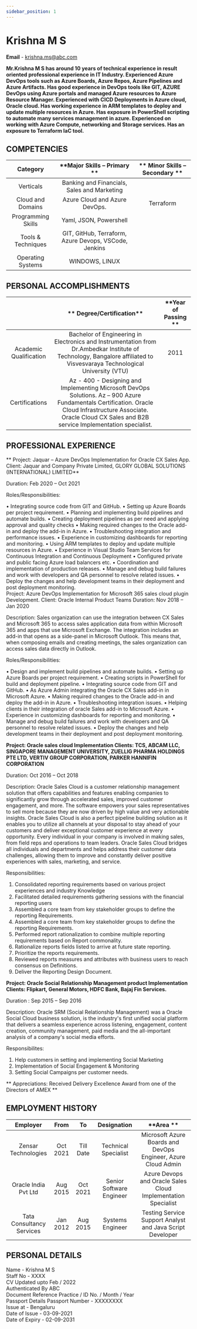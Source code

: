 ```yaml
---
sidebar_position: 1
---
```


# Krishna M S
**Email** - [krishna.ms@abc.com](mailto:krishna.ms@abc.com)


**Mr.Krishna M S has around 10 years of technical experience in result oriented professional experience in IT Industry. Experienced Azure DevOps tools such as Azure Boards, Azure Repos, Azure Pipelines and Azure Artifacts. Has good experience in DevOps tools like GIT, AZURE DevOps using Azure portals and managed Azure resources to Azure Resource Manager. Experienced with CICD Deployments in Azure cloud, Oracle cloud. Has working experience in ARM templates to deploy and update multiple resources in Azure. Has exposure in PowerShell scripting to automate many services management in azure. Experienced on working with Azure Compute, networking and Storage services. Has an exposure to Terraform IaC tool.**


## COMPETENCIES

| **Category**                   | **Major Skills – Primary **                           | ** Minor Skills – Secondary  ** |
|:------------------------------:|:-----------------------------------------------------:|:-------------------------------:|
| Verticals                      | Banking and Financials, Sales and Marketing           |                                 | 
| Cloud and Domains              | Azure Cloud and Azure DevOps.                         |   Terraform                     | 
| Programming Skills             | Yaml, JSON, Powershell                                |                                 |
| Tools & Techniques             | GIT, GitHub, Terraform, Azure Devops, VSCode, Jenkins |                                 |
| Operating Systems              | WINDOWS, LINUX                                        |                                 |	


## PERSONAL ACCOMPLISHMENTS

|                                                                  | **     Degree/Certification**                                                                                                                              | **Year of Passing  ** |
:-----------------------:|:------:|:---:|
| Academic Qualification                                           | Bachelor of Engineering in Electronics and Instrumentation from Dr.Ambedkar Institute of Technology, Bangalore affiliated to Visvesvaraya Technological University (VTU) |                                                                               2011 
| Certifications                                                   | Az - 400 - Designing and Implementing Microsoft DevOps Solutions. Az – 900 Azure Fundamentals Certification. Oracle Cloud Infrastructure Associate. Oracle Cloud CX Sales and B2B service Implementation specialist.


## PROFESSIONAL EXPERIENCE


** Project: Jaquar – Azure DevOps Implementation for Oracle CX Sales App.
Client: Jaquar and Company Private Limited, GLORY GLOBAL SOLUTIONS (INTERNATIONAL) LIMITED**

Duration: Feb 2020 – Oct 2021

Roles/Responsibilities:

•	Integrating source code from GIT and GitHub.
•	Setting up Azure Boards per project requirement.
•	Planning and implementing build pipelines and automate builds.
•	Creating deployment pipelines as per need and applying approval and quality checks
•	Making required changes to the Oracle add-in and deploy the add-in in Azure.
•	Troubleshooting integration and performance issues.
•	Experience in customizing dashboards for reporting and monitoring.
•	Using ARM templates to deploy and update multiple resources in Azure.
•	Experience in Visual Studio Team Services for Continuous Integration and Continuous Deployment
•	Configured private and public facing Azure load balancers etc.
•	Coordination and implementation of production releases.
•	Manage and debug build failures and work with developers and QA personnel to resolve related issues.
•	Deploy the changes and help development teams in their deployment and post deployment monitoring.				
Project: Azure DevOps Implementation for Microsoft 365 sales cloud plugin Development.
Client: Oracle Internal Product Teams
Duration: Nov 2018 – Jan 2020

Description:
Sales organization can use the integration between CX Sales and Microsoft 365 to access sales application data from within Microsoft 365 and apps that use Microsoft Exchange. The integration includes an add-in that opens as a side-panel in Microsoft Outlook. This means that, when composing emails and creating meetings, the sales organization can access sales data directly in Outlook.

Roles/Responsibilities:

•	Design and implement build pipelines and automate builds.
•	Setting up Azure Boards per project requirement.
•	Creating scripts in PowerShell for build and deployment pipeline.
•	Integrating source code from GIT and GitHub.
•	As Azure Admin integrating the Oracle CX Sales add-in in Microsoft Azure. 
•	Making required changes to the Oracle add-in and deploy the add-in in Azure.
•	Troubleshooting integration issues. 
•	Helping clients in their integration of oracle Sales add-in to Microsoft Azure.
•	Experience in customizing dashboards for reporting and monitoring.
•	Manage and debug build failures and work with developers and QA personnel to resolve related issues.
•	Deploy the changes and help development teams in their deployment and post deployment monitoring.


**Project: Oracle sales cloud Implementation
Clients: TCS, ABCAM LLC, SINGAPORE MANAGEMENT UNIVERSITY, ZUELLIG PHARMA HOLDINGS PTE LTD, VERTIV GROUP CORPORATION, PARKER HANNIFIN CORPORATION**

Duration: Oct 2016 – Oct 2018

Description:
Oracle Sales Cloud is a customer relationship management solution that offers capabilities and features enabling companies to significantly grow through accelerated sales, improved customer engagement, and more. The software empowers your sales representatives to sell more because they are now driven by high value and very actionable insights.
Oracle Sales Cloud is also a perfect pipeline building solution as it enables you to utilize all channels at your disposal to stay ahead of your customers and deliver exceptional customer experience at every opportunity. Every individual in your company is involved in making sales, from field reps and operations to team leaders. Oracle Sales Cloud bridges all individuals and departments and helps address their customer data challenges, allowing them to improve and constantly deliver positive experiences with sales, marketing, and service.					

Responsibilities:

1. Consolidated reporting requirements based on various project experiences and industry
    Knowledge
2. Facilitated detailed requirements gathering sessions with the financial reporting users
3. Assembled a core team from key stakeholder groups to define the reporting
    Requirements.
4. Assembled a core team from key stakeholder groups to define the reporting
    Requirements.
5. Performed report rationalization to combine multiple reporting requirements based on
   Report commonality.
6. Rationalize reports fields listed to arrive at future state reporting.
7. Prioritize the reports requirements.
8. Reviewed reports measures and attributes with business users to reach consensus on
    Definitions.
9. Deliver the Reporting Design Document.

**Project: Oracle Social Relationship Management product Implementation
Clients: Flipkart, General Motors, HDFC Bank, Bajaj Fin Services.**

Duration : Sep 2015 – Sep 2016

Description: Oracle SRM (Social Relationship Management) was a Oracle Social Cloud business solution, is the industry's first unified social platform that delivers a seamless experience across listening, engagement, content creation, community management, paid media and the all-important analysis of a company's social media efforts.

Responsibilites:

1. Help customers in setting and implementing Social Marketing
2. Implementation of Social Engagement & Monitoring
3. Setting Social Campaigns per customer needs.

** Appreciations: Received Delivery Excellence Award from one of the Directors of AMEX **

## EMPLOYMENT HISTORY

| **Employer**              | **From**  | **To**    | **Designation**          | **Area **                                                     |
|:-------------------------:|:---------:|:---------:|:------------------------:|:-------------------------------------------------------------:|
| Zensar Technologies       | Oct 2021  | Till Date | Technical Specialist     | Microsoft Azure Boards and DevOps Engineer, Azure Cloud Admin |
| Oracle India Pvt Ltd      | Aug 2015  | Oct 2021  | Senior Software Engineer | Azure Devops and Oracle Sales Cloud Implementation Specialist |
| Tata Consultancy Services | Jan 2012  | Aug 2015  | Systems Engineer         | Testing Service Support Analyst  and Java Script Developer    |

## PERSONAL DETAILS

Name -	Krishna M S  
Staff No - 	XXXX  
CV Updated upto	Feb / 2022  
Authenticated By	ABC  
Document Reference	Practice / ID No. / Month / Year  
Passport Details	Passport Number - XXXXXXXX  
Issue at - Bengaluru  
Date of Issue - 03-09-2021  
Date of Expiry - 02-09-2031

